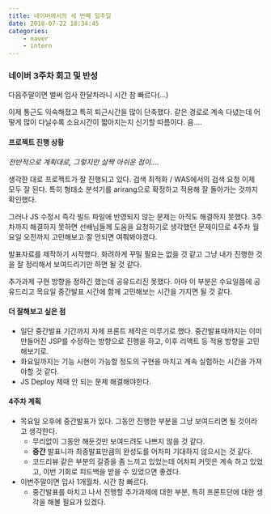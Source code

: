 ```yaml
---
title: 네이버에서의 세 번째 일주일
date: 2018-07-22 18:34:45
categories:
    - naver
    - intern
---
```


### 네이버 3주차 회고 및 반성

다음주말이면 벌써 입사 한달차라니 시간 참 빠르다(...)

이제 통근도 익숙해졌고 특히 퇴근시간을 많이 단축했다. 같은 경로로 계속 다녔는데 어떻게 많이 다닐수록 소요시간이 짧아지는지 신기할 따름이다. 음....

#### 프로젝트 진행 상황 

*전반적으로 계획대로, 그렇지만 살짝 아쉬운 점이....*

생각한 대로 프로젝트가 잘 진행되고 있다. 검색 최적화 / WAS에서의 검색 요청 이제 모두 잘 된다. 특히 형태소 분석기를 arirang으로 확정하고 적용해 잘 돌아가는 것까지 확인했다. 

그러나 JS 수정시 즉각 빌드 파일에 반영되지 않는 문제는 아직도 해결하지 못했다. 3주차까지 해결하지 못하면 선배님들께 도움을 요청하기로 생각했던 문제이므로 4주차 월요일 오전까지 고민해보고 잘 안되면 여쭤봐야겠다. 

발표자료를 제작하기 시작했다. 화려하게 꾸밀 필요는 없을 것 같고 그냥 내가 진행한 것을 잘 정리해서 보여드리기만 하면 될 것 같다. 

추가과제 구현 방향을 정하긴 했는데 공유드리진 못했다. 아마 이 부분은 수요일쯤에 공유드리고 목요일 중간발표 시간에 함께 고민해보는 시간을 가지면 될 것 같다. 

#### 더 잘해보고 싶은 점

* 일단 중간발표 기간까지 자체 프론트 제작은 미루기로 했다. 중간발표때까지는 이미 만들어진 JSP를 수정하는 방향으로 진행을 하고, 이후 리액트 등 적용 방향을 고민해보기로. 
* 화요일까지는 기능 시현이 가능할 정도의 구현을 마치고 계속 실험하는 시간을 가져야할 것 같다.
* JS Deploy 제때 안 되는 문제 해결해야한다.

#### 4주차 계획

* 목요일 오후에 중간발표가 있다. 그동안 진행한 부분을 그냥 보여드리면 될 것이라고 생각한다.
    * 무리없이 그동안 해둔것만 보여드려도 나쁘지 않을 것 같다. 
    * **중간** 발표니까 최종발표만큼의 완성도를 어차피 기대하지 않으시는 것 같다. 
    * 코드리뷰 같은 부분의 갈증을 좀 느끼고 있었는데 어차피 커밋은 계속 하고 있었고, 이번 기회로 피드백을 받을 수 있었으면 좋겠다. 
* 이번주말이면 입사 1개월차. 시간 참 빠르다.
    * 중간발표를 마치고 나서 진행할 추가과제에 대한 부분, 특히 프론트단에 대한 생각을 해볼 필요가 있겠다.


